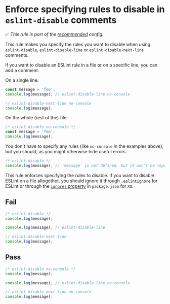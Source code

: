 # Enforce specifying rules to disable in `eslint-disable` comments

✅ *This rule is part of the [recommended](https://github.com/sindresorhus/eslint-plugin-unicorn#recommended-config) config.*

This rule makes you specify the rules you want to disable when using `eslint-disable`, `eslint-disable-line` or `eslint-disable-next-line` comments.

If you want to disable an ESLint rule in a file or on a specific line, you can add a comment.

On a single line:

```js
const message = 'foo';
console.log(message); // eslint-disable-line no-console

// eslint-disable-next-line no-console
console.log(message);
```

On the whole (rest of the) file:

```js
/* eslint-disable no-console */
const message = 'foo';
console.log(message);
```

You don't have to specify any rules (like `no-console` in the examples above), but you should, as you might otherwise hide useful errors.

```js
/* eslint-disable */
console.log(message); // `message` is not defined, but it won't be reported
```

This rule enforces specifying the rules to disable. If you want to disable ESLint on a file altogether, you should ignore it through [`.eslintignore`](https://eslint.org/docs/user-guide/configuring#ignoring-files-and-directories) for ESLint or through the [`ignores` property](https://github.com/xojs/xo#ignores) in `package.json` for `XO`.

## Fail

```js
/* eslint-disable */
console.log(message);

console.log(message); // eslint-disable-line

// eslint-disable-next-line
console.log(message);
```

## Pass

```js
/* eslint-disable no-console */
console.log(message);

console.log(message); // eslint-disable-line no-console

// eslint-disable-next-line no-console
console.log(message);
```
